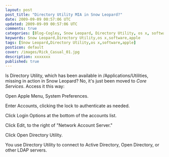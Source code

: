 ```yaml
---           
layout: post
post_title: "Directory Utility MIA in Snow Leopard?"
date: 2009-09-09 00:57:06 UTC
updated: 2009-09-09 00:57:06 UTC
comments: true
categories: [Blog-Cogley, Snow Leopard, Directory Utility, os x, software, apple]
keywords: Snow Leopard,Directory Utility,os x,software,apple
tags: [Snow Leopard,Directory Utility,os x,software,apple]
posticon: default
cover: /images/Rick_Casual_01.jpg
description: xxxxxxx
published: true
---
```

 

[](http://www.flickr.com/photos/81796435@N00/3902386044 "View 'Snow Leopard Directory Utility Hidden' on Flickr.com")Is Directory Utility, which has been available in /Applications/Utilities, missing in action in Snow Leopard? No, it's just been moved to _Core Services_. Access it this way: 





Open Apple Menu, System Preferences.


Enter Accounts, clicking the lock to authenticate as needed.


Click Login Options at the bottom of the accounts list.


Click Edit, to the right of "Network Account Server."


Click Open Directory Utility.





You use Directory Utility to connect to Active Directory, Open Directory, or other LDAP servers. 

